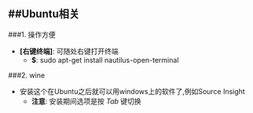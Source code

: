 ##Ubuntu相关
---

###1. 操作方便
* __[右键终端]__: 可随处右键打开终端
	* __$__: sudo apt-get install nautilus-open-terminal

###2. wine
* 安装这个在Ubuntu之后就可以用windows上的软件了,例如Source Insight
  * __注意__: 安装期间选项是按 *Tab* 键切换
